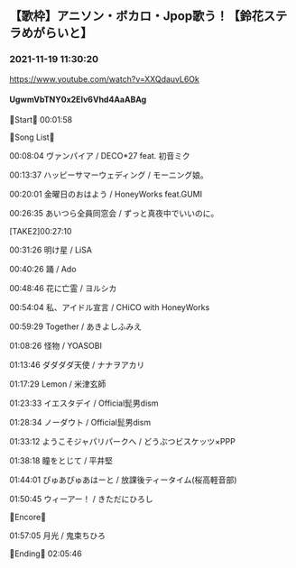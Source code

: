 ## 【歌枠】アニソン・ボカロ・Jpop歌う！【鈴花ステラめがらいと】
### 2021-11-19 11:30:20
https://www.youtube.com/watch?v=XXQdauvL6Ok
#### UgwmVbTNY0x2EIv6Vhd4AaABAg
🔔Start🔔 00:01:58



🔔Song List🔔

00:08:04 ヴァンパイア / DECO*27 feat. 初音ミク

00:13:37 ハッピーサマーウェディング / モーニング娘。

00:20:01 金曜日のおはよう / HoneyWorks feat.GUMI

00:26:35 あいつら全員同窓会 / ずっと真夜中でいいのに。 

[TAKE2]00:27:10

00:31:26 明け星 / LiSA

00:40:26 踊 / Ado

00:48:46 花に亡霊 / ヨルシカ

00:54:04 私、アイドル宣言 / CHiCO with HoneyWorks

00:59:29 Together / あきよしふみえ 

01:08:26 怪物 / YOASOBI

01:13:46 ダダダダ天使 / ナナヲアカリ

01:17:29 Lemon / 米津玄師

01:23:33 イエスタデイ / Official髭男dism

01:28:34 ノーダウト / Official髭男dism

01:33:12 ようこそジャパリパークへ / どうぶつビスケッツ×PPP

01:38:18 瞳をとじて / 平井堅

01:44:01 ぴゅあぴゅあはーと / 放課後ティータイム(桜高軽音部)

01:50:45 ウィーアー！ / きただにひろし



🔔Encore🔔

01:57:05 月光 / 鬼束ちひろ



🔔Ending🔔 02:05:46

